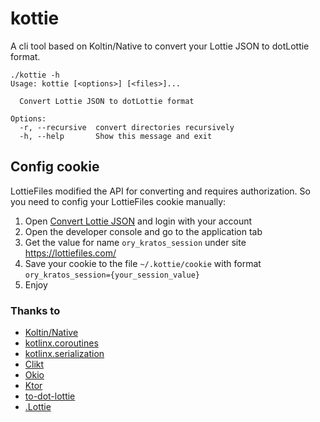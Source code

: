 # kottie
A cli tool based on Koltin/Native to convert your Lottie JSON to dotLottie format.

```shell
./kottie -h
Usage: kottie [<options>] [<files>]...

  Convert Lottie JSON to dotLottie format

Options:
  -r, --recursive  convert directories recursively
  -h, --help       Show this message and exit
```

## Config cookie
LottieFiles modified the API for converting and requires authorization. So you need to config your LottieFiles cookie manually: 
1. Open [Convert Lottie JSON](https://lottiefiles.com/tools/lottie-to-dotlottie) and login with your account
2. Open the developer console and go to the application tab
3. Get the value for name `ory_kratos_session` under site https://lottiefiles.com/
4. Save your cookie to the file `~/.kottie/cookie` with format `ory_kratos_session={your_session_value}`
5. Enjoy

### Thanks to
- [Koltin/Native](https://kotlinlang.org/docs/native-overview.html)
- [kotlinx.coroutines](https://github.com/Kotlin/kotlinx.coroutines)
- [kotlinx.serialization](https://github.com/Kotlin/kotlinx.serialization)
- [Clikt](https://github.com/ajalt/clikt)
- [Okio](https://github.com/square/okio)
- [Ktor](https://ktor.io/)
- [to-dot-lottie](https://github.com/theapache64/to-dot-lottie)
- [.Lottie](https://dotlottie.io/)
